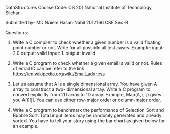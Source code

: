 DataStructures
Course Code: CS 201
National Institute of Technology, Silchar

Submitted by-
MD Naiem Hasan Nabil
2012166
CSE Sec-B

Questions:

1. Write a C compiler to check whether a given number is a valid floating point number or not. Write for all possible all test cases. Example: input: 2.0 output: valid input: 1. output: invalid

2. Write a C program to check whether a given email is valid or not. Rules of email ID can be refer to the link https://en.wikipedia.org/wiki/Email_address

3. Let us assume that A is a single dimensional array. You have given A array to construct a two- dimensional array. Write a C program to convert explicitly from 2D array to 1D array. Example, Map(A, i, j) gives you A[i][j]. You can use either row-major order or column-major order.

4. Write a C program to benchmark the performance of Selection Sort and Bubble Sort. Total input items may be randomly generated and already sorted. You have to tell your story using the bar chart as given below for an example.
